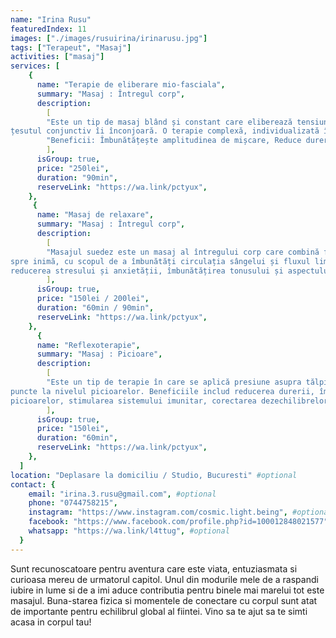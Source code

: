 ```yaml
---
name: "Irina Rusu"
featuredIndex: 11
images: ["./images/rusuirina/irinarusu.jpg"]
tags: ["Terapeut", "Masaj"]
activities: ["masaj"]
services: [
    {
      name: "Terapie de eliberare mio-fasciala",
      summary: "Masaj : Întregul corp",
      description:
        [ 
        "Este un tip de masaj blând și constant care eliberează tensiunea durerea din țesuturile miofasciale - mușchii
țesutul conjunctiv îi înconjoară. O terapie complexă, individualizată în funcție necesitățile fiecărui corp.",
        "Beneficii: Îmbunătățește amplitudinea de mișcare, Reduce durerea, eficiență terapeutică sporită, Stimulează procesul natural de recuperare a corpului, Ajută la relaxarea generală, Îmbunătățește circulația, Eliberează stresul",
        ],
      isGroup: true,
      price: "250lei",
      duration: "90min",
      reserveLink: "https://wa.link/pctyux",
    },
     {
      name: "Masaj de relaxare",
      summary: "Masaj : Întregul corp",
      description:
        [ 
        "Masajul suedez este un masaj al întregului corp care combină frământări blânde și neteziri lungi îndreptate
spre inimă, cu scopul de a îmbunătăți circulația sângelui și fluxul limfatic. Printre beneficii se numără
reducerea stresului și anxietății, îmbunătățirea tonusului și aspectului pielii, creșterea calității somnului.",
        ],
      isGroup: true,
      price: "150lei / 200lei",
      duration: "60min / 90min",
      reserveLink: "https://wa.link/pctyux",
    },
      {
      name: "Reflexoterapie",
      summary: "Masaj : Picioare",
      description:
        [ 
        "Este un tip de terapie în care se aplică presiune asupra tălpilor, diverselor organe corespunzându-le anumite
puncte la nivelul picioarelor. Beneficiile includ reducerea durerii, îmbunătățirea circulației la nivelul
picioarelor, stimularea sistemului imunitar, corectarea dezechilibrelor hormonale, îmbunătățirea digestiei.",
        ],
      isGroup: true,
      price: "150lei",
      duration: "60min",
      reserveLink: "https://wa.link/pctyux",
    },
  ]
location: "Deplasare la domiciliu / Studio, Bucuresti" #optional
contact: {
    email: "irina.3.rusu@gmail.com", #optional
    phone: "0744758215",
    instagram: "https://www.instagram.com/cosmic.light.being", #optional
    facebook: "https://www.facebook.com/profile.php?id=100012848021577", #optional
    whatsapp: "https://wa.link/l4ttug", #optional
  }
---
```


Sunt recunoscatoare pentru aventura care este viata, entuziasmata si curioasa mereu de urmatorul capitol. Unul din modurile mele de a raspandi iubire in lume si de a imi aduce contributia pentru binele mai marelui tot este masajul. Buna-starea fizica si momentele de conectare cu corpul sunt atat de importante pentru echilibrul global al fiintei. Vino sa te ajut sa te simti acasa in corpul tau!
